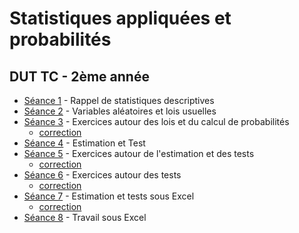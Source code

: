 # Statistiques appliquées et probabilités

## DUT TC - 2ème année

- [Séance 1](StatsProbas_TC2A_TD1.pdf) - Rappel de statistiques descriptives
- [Séance 2](StatsProbas_TC2A_TD2.pdf) - Variables aléatoires et lois usuelles
- [Séance 3](StatsProbas_TC2A_TD3.html) - Exercices autour des lois et du calcul de probabilités
    - [correction](StatsProbas_TC2A_TD3-correction.html)
- [Séance 4](StatsProbas_TC2A_TD4.pdf) - Estimation et Test
- [Séance 5](StatsProbas_TC2A_TD5.html) - Exercices autour de l'estimation et des tests
    - [correction](StatsProbas_TC2A_TD5-correction.html)
- [Séance 6](StatsProbas_TC2A_TD6.html) - Exercices autour des tests
    - [correction](StatsProbas_TC2A_TD6-correction.html)
- [Séance 7](StatsProbas_TC2A_TP1.html) - Estimation et tests sous Excel
    - [correction](StatsProbas_TC2A_TP1-correction.html)
- [Séance 8](StatsProbas_TC2A_TP2.html) - Travail sous Excel
